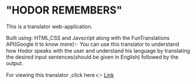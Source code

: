 # "HODOR REMEMBERS"

This is a translator web-application.

Built using: HTML,CSS and Javscript along with the FunTranslations API(Google it to know more)✨
You can use this translator to understand how Hodor speaks with the user and understand his language by translating the desired input sentences(should be given in English) followed by the output. 

For viewing this translator ,click here 👉 [Link](https://hodor-remembers-m7.netlify.app/)